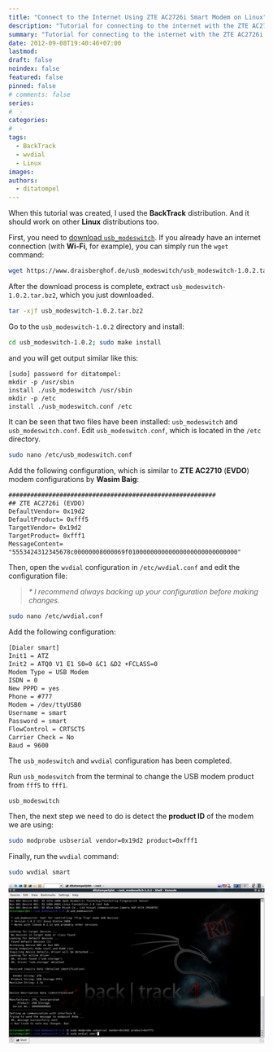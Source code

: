 ```yaml
---
title: "Connect to the Internet Using ZTE AC2726i Smart Modem on Linux"
description: "Tutorial for connecting to the internet with the ZTE AC2726i Smart Fren modem (dual-mode USB modem) using wvdial."
summary: "Tutorial for connecting to the internet with the ZTE AC2726i Smart Fren modem (dual-mode USB modem) using wvdial."
date: 2012-09-08T19:40:46+07:00
lastmod:
draft: false
noindex: false
featured: false
pinned: false
# comments: false
series:
#  -
categories:
#  -
tags:
  - BackTrack
  - wvdial
  - Linux
images:
authors:
  - ditatompel
---
```


When this tutorial was created, I used the **BackTrack** distribution. And it should work on other **Linux** distributions too.

First, you need to [download `usb_modeswitch`](https://www.draisberghof.de/usb_modeswitch/#download). If you already have an internet connection (with **Wi-Fi**, for example), you can simply run the `wget` command:

```bash
wget https://www.draisberghof.de/usb_modeswitch/usb_modeswitch-1.0.2.tar.bz2
```

After the download process is complete, extract `usb_modeswitch-1.0.2.tar.bz2`, which you just downloaded.

```bash
tar -xjf usb_modeswitch-1.0.2.tar.bz2
```

Go to the `usb_modeswitch-1.0.2` directory and install:

```bash
cd usb_modeswitch-1.0.2; sudo make install
```

and you will get output similar like this:

```plain
[sudo] password for ditatompel:
mkdir -p /usr/sbin
install ./usb_modeswitch /usr/sbin
mkdir -p /etc
install ./usb_modeswitch.conf /etc
```

It can be seen that two files have been installed: `usb_modeswitch` and `usb_modeswitch.conf`. Edit `usb_modeswitch.conf`, which is located in the `/etc` directory.

```bash
sudo nano /etc/usb_modeswitch.conf
```

Add the following configuration, which is similar to **ZTE AC2710** (**EVDO**) modem configurations by **Wasim Baig**:

```plain
#########################################################
## ZTE AC2726i (EVDO)
DefaultVendor= 0x19d2
DefaultProduct= 0xfff5
TargetVendor= 0x19d2
TargetProduct= 0xfff1
MessageContent= "5553424312345678c00000008000069f010000000000000000000000000000"
```

Then, open the `wvdial` configuration in `/etc/wvdial.conf` and edit the configuration file:

> _\* I recommend always backing up your configuration before making changes._

```bash
sudo nano /etc/wvdial.conf
```

Add the following configuration:

```plain
[Dialer smart]
Init1 = ATZ
Init2 = ATQ0 V1 E1 S0=0 &C1 &D2 +FCLASS=0
Modem Type = USB Modem
ISDN = 0
New PPPD = yes
Phone = #777
Modem = /dev/ttyUSB0
Username = smart
Password = smart
FlowControl = CRTSCTS
Carrier Check = No
Baud = 9600
```

The `usb_modeswitch` and `wvdial` configuration has been completed.

Run `usb_modeswitch` from the terminal to change the USB modem product from `fff5` to `fff1`.

```bash
usb_modeswitch
```

Then, the next step we need to do is detect the **product ID** of the modem we are using:

```bash
sudo modprobe usbserial vendor=0x19d2 product=0xfff1
```

Finally, run the `wvdial` command:

```bash
sudo wvdial smart
```

![wvdial Smart Fren](connect-internet-wvdial.png)

